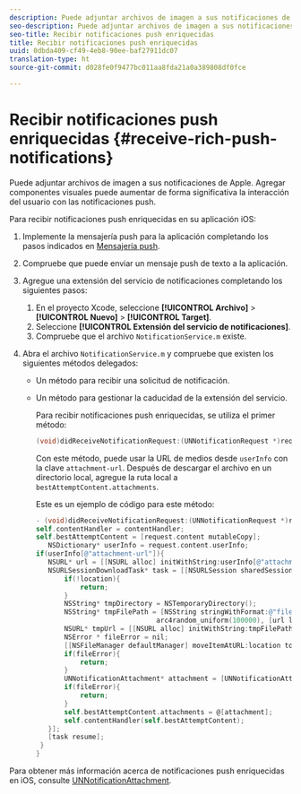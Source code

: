 ```yaml
---
description: Puede adjuntar archivos de imagen a sus notificaciones de Apple. Agregar componentes visuales puede aumentar de forma significativa la interacción del usuario con las notificaciones push.
seo-description: Puede adjuntar archivos de imagen a sus notificaciones de Apple. Agregar componentes visuales puede aumentar de forma significativa la interacción del usuario con las notificaciones push.
seo-title: Recibir notificaciones push enriquecidas
title: Recibir notificaciones push enriquecidas
uuid: 0dbda409-cf49-4eb8-90ee-baf27911dc07
translation-type: ht
source-git-commit: d028fe0f9477bc011aa8fda21a0a389808df0fce

---
```



# Recibir notificaciones push enriquecidas {#receive-rich-push-notifications}

Puede adjuntar archivos de imagen a sus notificaciones de Apple. Agregar componentes visuales puede aumentar de forma significativa la interacción del usuario con las notificaciones push.

Para recibir notificaciones push enriquecidas en su aplicación iOS:

1. Implemente la mensajería push para la aplicación completando los pasos indicados en [Mensajería push](/help/ios/messaging-main/push-messaging/push-messaging.md).
1. Compruebe que puede enviar un mensaje push de texto a la aplicación.
1. Agregue una extensión del servicio de notificaciones completando los siguientes pasos:

   1. En el proyecto Xcode, seleccione **[!UICONTROL Archivo]** &gt; **[!UICONTROL Nuevo]** &gt; **[!UICONTROL Target]**.
   1. Seleccione **[!UICONTROL Extensión del servicio de notificaciones]**.
   1. Compruebe que el archivo `NotificationService.m` existe.

1. Abra el archivo `NotificationService.m` y compruebe que existen los siguientes métodos delegados:

   * Un método para recibir una solicitud de notificación.
   * Un método para gestionar la caducidad de la extensión del servicio.

      Para recibir notificaciones push enriquecidas, se utiliza el primer método:

      ```objective-c
      (void)didReceiveNotificationRequest:(UNNotificationRequest *)request withContentHandler:(void (^)(UNNotificationContent *contentToDeliver))contentHandler;
      ```

      Con este método, puede usar la URL de medios desde `userInfo` con la clave `attachment-url`. Después de descargar el archivo en un directorio local, agregue la ruta local a `bestAttemptContent.attachments`.

      Este es un ejemplo de código para este método:

      ```objective-c
      - (void)didReceiveNotificationRequest:(UNNotificationRequest *)request withContentHandler:(void (^)(UNNotificationContent * _Nonnull))contentHandler {
      self.contentHandler = contentHandler;
      self.bestAttemptContent = [request.content mutableCopy];
         NSDictionary* userInfo = request.content.userInfo;
      if(userInfo[@"attachment-url"]){
         NSURL* url = [[NSURL alloc] initWithString:userInfo[@"attachment-url"]];
         NSURLSessionDownloadTask* task = [[NSURLSession sharedSession] downloadTaskWithURL:url completionHandler:^(NSURL * _Nullable location, NSURLResponse * _Nullable response, NSError * _Nullable error) {
             if(!location){
                 return;
             }
             NSString* tmpDirectory = NSTemporaryDirectory();
             NSString* tmpFilePath = [NSString stringWithFormat:@"file://%@%d%d%@", tmpDirectory, arc4random_uniform(100000),
                                    arc4random_uniform(100000), [url lastPathComponent]];
             NSURL* tmpUrl = [[NSURL alloc] initWithString:tmpFilePath];
             NSError * fileError = nil;
             [[NSFileManager defaultManager] moveItemAtURL:location toURL:tmpUrl error:&amp;fileError];
             if(fileError){
                 return;
             }
             UNNotificationAttachment* attachment = [UNNotificationAttachment attachmentWithIdentifier:@"video" URL:tmpUrl options:nil error:&amp;fileError];
             if(fileError){
                 return;
             }
             self.bestAttemptContent.attachments = @[attachment];
             self.contentHandler(self.bestAttemptContent);
         }];
         [task resume];
       }
      }
      ```


Para obtener más información acerca de notificaciones push enriquecidas en iOS, consulte [UNNotificationAttachment](https://developer.apple.com/documentation/usernotifications/unnotificationattachment).
